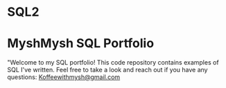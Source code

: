 # SQL2
# MyshMysh SQL Portfolio 

"Welcome to my SQL portfolio! This code repository contains examples of SQL I've written. Feel free to take a look and reach out if you have any questions:
Koffeewithmysh@gmail.com
